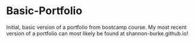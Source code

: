 # Basic-Portfolio

Initial, basic version of a portfolio from bootcamp course. My most recent version of a portfolio can most likely be found at shannon-burke.github.io!
